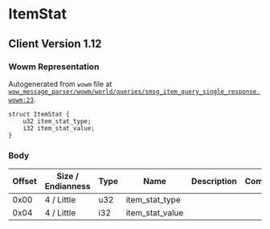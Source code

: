 # ItemStat

## Client Version 1.12

### Wowm Representation

Autogenerated from `wowm` file at [`wow_message_parser/wowm/world/queries/smsg_item_query_single_response.wowm:23`](https://github.com/gtker/wow_messages/tree/main/wow_message_parser/wowm/world/queries/smsg_item_query_single_response.wowm#L23).
```rust,ignore
struct ItemStat {
    u32 item_stat_type;
    i32 item_stat_value;
}
```
### Body

| Offset | Size / Endianness | Type | Name | Description | Comment |
| ------ | ----------------- | ---- | ---- | ----------- | ------- |
| 0x00 | 4 / Little | u32 | item_stat_type |  |  |
| 0x04 | 4 / Little | i32 | item_stat_value |  |  |

